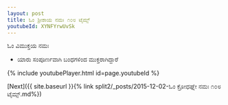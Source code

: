 ```yaml
---
layout: post
title: ಓಂ ಶ್ರೀಶಾಯ ನಮಃ ೧೦೮ ಟೈಮ್ಸ್
youtubeId: XYNFYrwUvSk
---
```

 
 
 ಓಂ ವಿಮುಕ್ತಯ ನಮಃ  
 
 -  ಯಾರು ಸಂಪೂರ್ಣವಾಗಿ ಬಂಧಗಳಿಂದ ಮುಕ್ತರಾಗಿದ್ದಾರೆ 
 
  
 
  
 
 
 
 
 
 


{% include youtubePlayer.html id=page.youtubeId %}
 
[Next]({{ site.baseurl }}{% link  split2/_posts/2015-12-02-ಓಂ ಕ್ರೋಧಘ್ನೇ ನಮಃ ೧೦೮ ಟೈಮ್ಸ್.md%})
 
